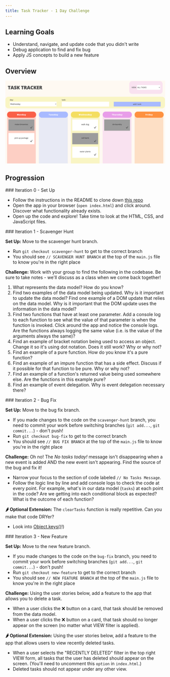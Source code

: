 ```yaml
---
title: Task Tracker - 1 Day Challenge
---
```


## Learning Goals

* Understand, navigate, and update code that you didn't write
* Debug application to find and fix bug
* Apply JS concepts to build a new feature

## Overview

![screenshot of app](./assets/task-tracker/screenshot.png)


## Progression

<section class="answer">
### Iteration 0 - Set Up 

- Follow the instructions in the README to clone down [this repo](https://github.com/turingschool-examples/task-tracker)
- Open the app in your browser (`open index.html`) and click around. Discover what functionality already exists.
- Open up the code and explore! Take time to look at the HTML, CSS, and JavaScript files.
</section>

<section class="answer">
### Iteration 1 - Scavenger Hunt

**Set Up:** Move to the scavenger hunt branch.
- Run `git checkout scavenger-hunt` to get to the correct branch
- You should see `// SCAVENGER HUNT BRANCH` at the top of the `main.js` file to know you're in the right place

**Challenge:** Work with your group to find the following in the codebase. Be sure to take notes - we'll discuss as a class when we come back together!
1. What represents the data model? How do you know?
2. Find two examples of the data model being updated. Why is it important to update the data model?
Find one example of a DOM update that relies on the data model. Why is it important that the DOM update uses the information in the data model?
3. Find two functions that have at least one parameter. Add a console log to each function to see what the value of that parameter is when the function is invoked. Click around the app and notice the console logs. Are the functions always logging the same value (i.e. is the value of the arguments always the same)?
4. Find an example of bracket notation being used to access an object. Change it so it's using dot notation. Does it still work? Why or why not?
5. Find an example of a pure function. How do you know it's a pure function?
6. Find an example of an impure function that has a side effect. Discuss if it possible for that function to be pure. Why or why not?
7. Find an example of a function's returned value being used somewhere else. Are the functions in this example pure?
8. Find an example of event delegation. Why is event delegation necessary there?
</section>

<section class="answer">
### Iteration 2 - Bug Fix

**Set Up:** Move to the bug fix branch.
- If you made changes to the code on the `scavenger-hunt` branch, you need to commit your work before switching branches (`git add...`, `git commit...`) - don't push! 
- Run `git checkout bug-fix` to get to the correct branch
- You should see `// BUG FIX BRANCH` at the top of the `main.js` file to know you're in the right place

**Challenge:** Oh no! The *No tasks today!* message isn't disappearing when a new event is added AND the new event isn't appearing. Find the source of the bug and fix it!
- Narrow your focus to the section of code labeled `// No Tasks Message`. 
- Follow the logic line by line and add console logs to check the code at every point. For example, what's in our data model (`tasks`) at each point in the code? Are we getting into each conditional block as expected? What is the outcome of each function?  

**🌶 Optional Extension:** The `clearTasks` function is really repetitive. Can you make that code DRYer? 
- Look into [Object.keys()](https://developer.mozilla.org/en-US/docs/Web/JavaScript/Reference/Global_Objects/Object/keys)!)
</section>

<section class="answer">
### Iteration 3 - New Feature

**Set Up:** Move to the new feature branch.
- If you made changes to the code on the `bug-fix` branch, you need to commit your work before switching branches (`git add...`, `git commit...`) - don't push! 
- Run `git checkout new-feature` to get to the correct branch
- You should see `// NEW FEATURE BRANCH` at the top of the `main.js` file to know you're in the right place

**Challenge:** Using the user stories below, add a feature to the app that allows you to delete a task.  
- When a user clicks the ❌ button on a card, that task should be removed from the data model.  
- When a user clicks the ❌ button on a card, that task should no longer appear on the screen (no matter what VIEW filter is applied).  

**🌶 Optional Extension:** Using the user stories below, add a feature to the app that allows users to view recently deleted tasks.
- When a user selects the "RECENTLY DELETED" filter in the top right VIEW form, all tasks that the user has deleted should appear on the screen. (You'll need to uncomment this `option` in `index.html`.)
- Deleted tasks should not appear under any other view.
</section>
